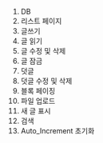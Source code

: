 1. DB
2. 리스트 페이지
3. 글쓰기
4. 글 읽기
5. 글 수정 및 삭제
6. 글 잠금
7. 덧글
8. 덧글 수정 및 삭제
9. 블록 페이징
10. 파일 업로드
11. 새 글 표시
12. 검색
13. Auto_Increment 초기화
